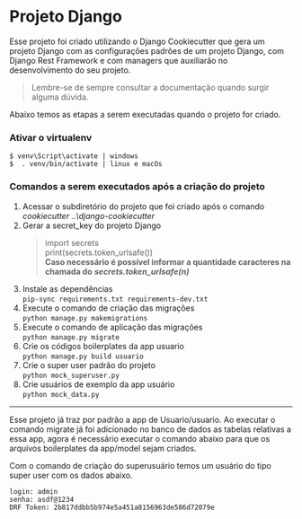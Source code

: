 # Projeto Django 

Esse projeto foi criado utilizando o Django Cookiecutter que gera um projeto Django com as configurações padrões de 
um projeto Django, com Django Rest Framework e com managers que auxiliarão no desenvolvimento do seu projeto. 

> Lembre-se de sempre consultar a documentação quando surgir alguma dúvida.

Abaixo temos as etapas a serem executadas quando o projeto for criado.

### Ativar o virtualenv

    $ venv\Script\activate | windows
    $  . venv/bin/activate | linux e macOs

### Comandos a serem executados após a criação do projeto

1. Acessar o subdiretório do projeto que foi criado após o comando *cookiecutter ..\django-cookiecutter*   
1. Gerar a secret_key do projeto Django
   > import secrets  
   > print(secrets.token_urlsafe())   
   > **Caso necessário é possível informar a quantidade caracteres na chamada do** ***secrets.token_urlsafe(n)*** 
1. Instale as dependências  
    ```pip-sync requirements.txt requirements-dev.txt``` 
1. Execute o comando de criação das migrações  
    ```python manage.py makemigrations```
1. Execute o comando de aplicação das migrações    
    ```python manage.py migrate```
1. Crie os códigos boilerplates da app usuario  
    ```python manage.py build usuario```   
1. Crie o super user padrão do projeto  
    ```python mock_superuser.py```
1. Crie usuários de exemplo da app usuário  
    ```python mock_data.py```

-----

Esse projeto já traz por padrão a app de Usuario/usuario. Ao executar o comando migrate já foi adicionado no banco 
de dados as tabelas relativas a essa app, agora é necessário executar o comando abaixo para que os arquivos 
boilerplates da app/model sejam criados.

Com o comando de criação do superusuário temos um usuário do tipo super user com os dados abaixo.  

    login: admin  
    senha: asdf@1234  
    DRF Token: 2b817ddbb5b974e5a451a8156963de586d72079e